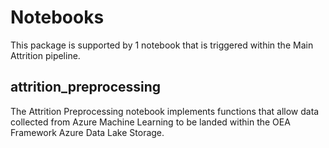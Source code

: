 # Notebooks

This package is supported by 1 notebook that is triggered within the Main Attrition pipeline.

## attrition_preprocessing

The Attrition Preprocessing notebook implements functions that allow data collected from Azure Machine Learning to be landed within the OEA Framework Azure Data Lake Storage.